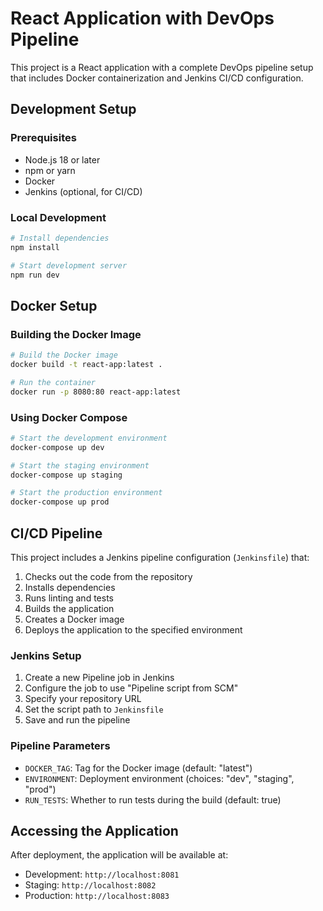 # React Application with DevOps Pipeline

This project is a React application with a complete DevOps pipeline setup that includes Docker containerization and Jenkins CI/CD configuration.

## Development Setup

### Prerequisites

- Node.js 18 or later
- npm or yarn
- Docker
- Jenkins (optional, for CI/CD)

### Local Development

```bash
# Install dependencies
npm install

# Start development server
npm run dev
```

## Docker Setup

### Building the Docker Image

```bash
# Build the Docker image
docker build -t react-app:latest .

# Run the container
docker run -p 8080:80 react-app:latest
```

### Using Docker Compose

```bash
# Start the development environment
docker-compose up dev

# Start the staging environment
docker-compose up staging

# Start the production environment
docker-compose up prod
```

## CI/CD Pipeline

This project includes a Jenkins pipeline configuration (`Jenkinsfile`) that:

1. Checks out the code from the repository
2. Installs dependencies
3. Runs linting and tests
4. Builds the application
5. Creates a Docker image
6. Deploys the application to the specified environment

### Jenkins Setup

1. Create a new Pipeline job in Jenkins
2. Configure the job to use "Pipeline script from SCM"
3. Specify your repository URL
4. Set the script path to `Jenkinsfile`
5. Save and run the pipeline

### Pipeline Parameters

- `DOCKER_TAG`: Tag for the Docker image (default: "latest")
- `ENVIRONMENT`: Deployment environment (choices: "dev", "staging", "prod")
- `RUN_TESTS`: Whether to run tests during the build (default: true)

## Accessing the Application

After deployment, the application will be available at:

- Development: `http://localhost:8081`
- Staging: `http://localhost:8082`
- Production: `http://localhost:8083`